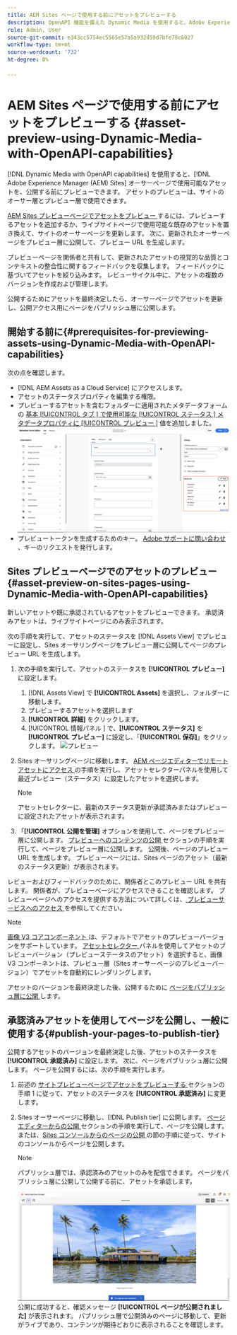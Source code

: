```yaml
---
title: AEM Sites ページで使用する前にアセットをプレビューする
description: OpenAPI 機能を備えた Dynamic Media を使用すると、Adobe Experience Manager（AEM） Sites のプレビューページでアセットをプレビューできます。 このアセットプレビューを使用すると、アセットを公開する前に（更新されたアセットを含む）作成者ページを公開前に、作成者および関係者がアセットの更新を確認および検証できます。
role: Admin, User
source-git-commit: e343cc5754ec5565e57a5a932d59d7bfe78c6027
workflow-type: tm+mt
source-wordcount: '732'
ht-degree: 0%

---
```



# AEM Sites ページで使用する前にアセットをプレビューする {#asset-preview-using-Dynamic-Media-with-OpenAPI-capabilities}

[!DNL Dynamic Media with OpenAPI capabilities] を使用すると、[!DNL Adobe Experience Manager (AEM) Sites] オーサーページで使用可能なアセットを、公開する前にプレビューできます。 アセットのプレビューは、サイトのオーサー層とプレビュー層で使用できます。

[AEM Sites プレビューページでアセットをプレビュー ](#asset-preview-on-sites-pages-using-Dynamic-Media-with-OpenAPI-capabilities) するには、プレビューするアセットを追加するか、ライブサイトページで使用可能な既存のアセットを置き換えて、サイトのオーサーページを更新します。 次に、更新されたオーサーページをプレビュー層に公開して、プレビュー URL を生成します。

プレビューページを関係者と共有して、更新されたアセットの視覚的な品質とコンテキストの整合性に関するフィードバックを収集します。 フィードバックに基づいてアセットを絞り込みます。 レビューサイクル中に、アセットの複数のバージョンを作成および管理します。

公開するためにアセットを最終決定したら、オーサーページでアセットを更新し、公開アクセス用にページをパブリッシュ層に公開します。

## 開始する前に{#prerequisites-for-previewing-assets-using-Dynamic-Media-with-OpenAPI-capabilities}

次の点を確認します。

* [!DNL AEM Assets as a Cloud Service] にアクセスします。
* アセットのステータスプロパティを編集する権限。
* プレビューするアセットを含むフォルダーに適用されたメタデータフォームの [ 基本 [!UICONTROL  タブ ] で使用可能な [!UICONTROL  ステータス ] メタデータプロパティに [!UICONTROL  プレビュー ]](/help/assets/metadata-assets-view.md#edit-metadata-forms) 値を追加しました。
  ![ 「プレビューを追加」オプション ](/help/assets/assets/metedata-form-preview.png)
* プレビュートークンを生成するためのキー。 [Adobe サポートに問い合わせ ](https://helpx.adobe.com/in/contact.html)、キーのリクエストを発行します。

## Sites プレビューページでのアセットのプレビュー {#asset-preview-on-sites-pages-using-Dynamic-Media-with-OpenAPI-capabilities}

新しいアセットや既に承認されているアセットをプレビューできます。 承認済みアセットは、ライブサイトページにのみ表示されます。

次の手順を実行して、アセットのステータスを [!DNL Assets View] でプレビューに設定し、Sites オーサリングページをプレビュー層に公開してページのプレビュー URL を生成します。

1. 次の手順を実行して、アセットのステータスを **[!UICONTROL プレビュー]** に設定します。

   1. [!DNL Assets View] で **[!UICONTROL Assets]** を選択し、フォルダーに移動します。
   1. プレビューするアセットを選択します
   1. **[!UICONTROL 詳細]** をクリックします。
   1. [!UICONTROL  情報パネル ] で、**[!UICONTROL ステータス]** を **[!UICONTROL プレビュー]** に設定し、「**[!UICONTROL 保存]**」をクリックします。
      ![プレビュー](/help/assets/assets/preview-boat-at-bay.png)

1. Sites オーサリングページに移動します。 [AEM ページエディターでリモートアセットにアクセス ](/help/assets/integrate-remote-approved-assets-with-sites.md#access-remote-assets-in-aem-page-editor) の手順を実行し、アセットセレクターパネルを使用して最近プレビュー（ステータス）に設定したアセットを選択します。

   >[!NOTE]
   >
   > アセットセレクターに、最新のステータス更新が承認済みまたはプレビューに設定されたアセットが表示されます。

1. 「**[!UICONTROL 公開を管理]** オプションを使用して、ページをプレビュー層に公開します。 [ プレビューへのコンテンツの公開 ](https://experienceleague.adobe.com/en/docs/experience-manager-cloud-service/content/sites/authoring/sites-console/previewing-content) セクションの手順を実行して、ページをプレビュー層に公開します。 公開後、ページのプレビュー URL を生成します。 プレビューページには、Sites ページのアセット（最新のステータス更新）が表示されます。

レビューおよびフィードバックのために、関係者とこのプレビュー URL を共有します。 関係者が、プレビューページにアクセスできることを確認します。 プレビューページへのアクセスを提供する方法について詳しくは、[ プレビューサービスへのアクセス ](https://experienceleague.adobe.com/en/docs/experience-manager-cloud-service/content/implementing/using-cloud-manager/manage-environments#access-preview-service) を参照してください。

>[!NOTE]
>
>[ 画像 V3 コアコンポーネント ](https://experienceleague.adobe.com/en/docs/experience-manager-core-components/using/wcm-components/image#version-and-compatibility) は、デフォルトでアセットのプレビューバージョンをサポートしています。 [ アセットセレクター ](https://experienceleague.adobe.com/en/docs/experience-manager-cloud-service/content/assets/manage/asset-selector/asset-selector-upload) パネルを使用してアセットのプレビューバージョン（プレビューステータスのアセット）を選択すると、画像 V3 コンポーネントは、プレビュー層（Sites オーサーページのプレビューバージョン）でアセットを自動的にレンダリングします。

アセットのバージョンを最終決定した後、公開するために [ ページをパブリッシュ層に公開 ](#publish-your-pages-to-publish-tier) します。

## 承認済みアセットを使用してページを公開し、一般に使用する{#publish-your-pages-to-publish-tier}

公開するアセットのバージョンを最終決定した後、アセットのステータスを **[!UICONTROL 承認済み]** に設定します。 次に、ページをパブリッシュ層に公開します。 ページを公開するには、次の手順を実行します。

1. 前述の [ サイトプレビューページでアセットをプレビューする ](#asset-preview-on-sites-pages-using-Dynamic-Media-with-OpenAPI-capabilities) セクションの手順 1 に従って、アセットのステータスを **[!UICONTROL 承認済み]** に変更します。
1. Sites オーサーページに移動し、[!DNL Publish tier] に公開します。 [ ページエディターからの公開 ](https://experienceleague.adobe.com/en/docs/experience-manager-cloud-service/content/sites/authoring/page-editor/publishing#publishing-from-the-page-editor) セクションの手順を実行して、ページを公開します。
または、[Sites コンソールからのページの公開 ](https://experienceleague.adobe.com/en/docs/experience-manager-cloud-service/content/sites/authoring/sites-console/publishing-pages#publishing-from-the-sites-console) の節の手順に従って、サイトのコンソールからページを公開します。

   >[!NOTE]
   >
   > パブリッシュ層では、承認済みのアセットのみを配信できます。 ページをパブリッシュ層に公開して公開する前に、アセットを承認します。

   ![ ページが公開されました ](/help/assets/assets/the-page-has-been-publushed.png)
公開に成功すると、確認メッセージ **[!UICONTROL ページが公開されました]** が表示されます。 パブリッシュ層で公開済みのページに移動して、更新がライブであり、コンテンツが期待どおりに表示されることを確認します。

